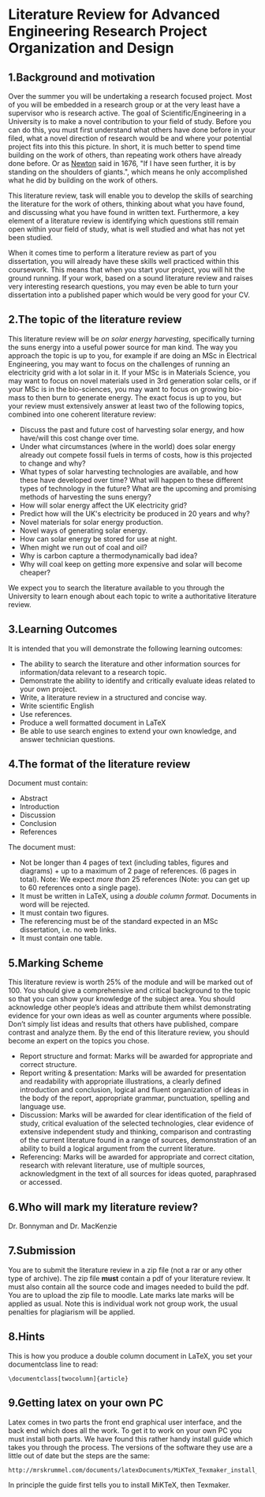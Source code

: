 Literature Review for Advanced Engineering Research Project Organization and Design
=========================

1.Background and motivation
----------------------------

Over the summer you will be undertaking a research focused project.  Most of you will be embedded in a research group or at the very least have a supervisor who is research active.  The goal of Scientific/Engineering in a University is to make a novel contribution to your field of study.  Before you can do this, you must first understand what others have done before in your filed, what a novel direction of research would be and where your potential project fits into this this picture.  In short, it is much better to spend time building on the work of others, than repeating work others have already done before.  Or as [Newton](https://en.wikipedia.org/wiki/Isaac_Newton) said in 1676, "If I have seen further, it is by standing on the shoulders of giants.", which means he only accomplished what he did by building on the work of others.

This literature review, task will enable you to develop the skills of searching the literature for the work of others, thinking about what you have found, and discussing what you have found in written text.  Furthermore, a key element of a literature review is identifying which questions still remain open within your field of study, what is well studied and what has not yet been studied.

When it comes time to perform a literature review as part of you dissertation, you will already have these skills well practiced within this coursework.  This means that when you start your project, you will hit the ground running. If your work, based on a sound literature review and raises very interesting research questions, you may even be able to turn your dissertation into a published paper which would be very good for your CV.

2.The topic of the literature review
-------------------------------------

This literature review will be *on solar energy harvesting*, specifically turning the suns energy into a useful power source for man kind.  The way you approach the topic is up to you, for example if are doing an MSc in Electrical Engineering, you may want to focus on the challenges of running an electricity grid with a lot solar in it.  If your MSc is in Materials Science, you may want to focus on novel materials used in 3rd generation solar cells, or if your MSc is in the bio-sciences, you may want to focus on growing bio-mass to then burn to generate energy.  The exact focus is up to you, but your review must extensively answer at least two of the following topics, combined into one coherent literature review:

 - Discuss the past and future cost of harvesting solar energy, and how have/will this cost change over time.
 - Under what circumstances (where in the world) does solar energy already out compete fossil fuels in terms of costs, how is this projected to change and why?
 - What types of solar harvesting technologies are available, and how these have developed over time?  What will happen to these different types of technology in the future? What are the upcoming and promising methods of harvesting the suns energy?
 - How will solar energy affect the UK electricity grid?
 - Predict how will the UK's electricity be produced in 20 years and why?
 - Novel materials for solar energy production.
 - Novel ways of generating solar energy.
 - How can solar energy be stored for use at night.
 - When might we run out of coal and oil?
 - Why is carbon capture a thermodynamically bad idea?
 - Why will coal keep on getting more expensive and solar will become cheaper?

We expect you to search the literature available to you through the University to learn enough about each topic to write a authoritative literature review.

3.Learning Outcomes
--------------------

It is intended that you will demonstrate the following learning outcomes:

 - The ability to search the literature and other information sources for information/data relevant to a research topic.
 - Demonstrate the ability to identify and critically evaluate ideas related to your own project.
 - Write, a literature review in a structured and concise way.
 - Write scientific English
 - Use references.
 - Produce a well formatted document in LaTeX
 - Be able to use search engines to extend your own knowledge, and answer technician questions.

4.The format of the literature review
--------------------------------------

Document must contain:

 - Abstract
 - Introduction
 - Discussion
 - Conclusion
 - References

The document must:
- Not be longer than 4 pages of text (including tables, figures and diagrams) + up to a maximum of 2 page of references. (6 pages in total). Note: We expect *more than* 25 references (Note: you can get up to 60 references onto a single page).
- It must be written in LaTeX, using a *double column format*.  Documents in word will be rejected.
- It must contain two figures.
- The referencing must be of the standard expected in an MSc dissertation, i.e. no web links.
- It must contain one table.


5.Marking Scheme
----------------

This literature review is worth 25% of the module and will be marked out of 100.  You should give a comprehensive and critical background to the topic so that you can show your knowledge of the subject area.  You should acknowledge other people’s ideas and attribute them whilst demonstrating evidence for your own ideas as well as counter arguments where possible.  Don’t simply list ideas and results that others have published, compare contrast and analyze them.  By the end of this literature review, you should become an expert on the topics you chose.

 - Report structure and format: Marks will be awarded for appropriate and correct structure.
 - Report writing & presentation: Marks will be awarded for presentation and readability with appropriate illustrations, a clearly defined introduction and conclusion, logical and fluent organization of ideas in the body of the report, appropriate grammar, punctuation, spelling and language use.
 - Discussion: Marks will be awarded for clear identification of the field of study, critical evaluation of the selected technologies, clear evidence of extensive independent study and thinking, comparison and contrasting of the current literature found in a range of sources, demonstration of an ability to build a logical argument from the current literature.
 - Referencing: Marks will be awarded for appropriate and correct citation, research with relevant literature, use of multiple sources, acknowledgment in the text of all sources for ideas quoted, paraphrased or accessed.

6.Who will mark my literature review?
--------------------------------------

Dr. Bonnyman and Dr. MacKenzie

7.Submission
-------------

You are to submit the literature review in a zip file (not a rar or any other type of archive).  The zip file **must** contain a pdf of your literature review.  It must also contain all the source code and images needed to build the pdf.  You are to upload the zip file to moodle.  Late marks late marks will be applied as usual.  Note this is individual work not group work, the usual penalties for plagiarism will be applied.

8.Hints
--------

This is how you produce a double column document in LaTeX, you set your documentclass line to read:

```
\documentclass[twocolumn]{article}
```


9.Getting latex on your own PC
-------------------------------
Latex comes in two parts the front end graphical user interface, and the back end which does all the work.   To get it to work on your own PC you must install both parts.  We have found this rather handy install guide which takes you through the process. The versions of the software they use are a little out of date but the steps are the same:

~~~~
http://mrskrummel.com/documents/latexDocuments/MiKTeX_Texmaker_install_guide.pdf
~~~~

In principle the guide first tells you to install MiKTeX, then Texmaker.

